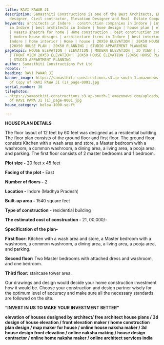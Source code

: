 ```yaml
---
title: RAVI PAWAR JI
description: Samasthiti Constructions is one of the Best Architects, Engineer, Interior
  designer, Civil contractor, Elevation Designer and Real  Estate Companies in Indore.
keywords: architects in Indore | construction companies in Indore | interior designer
  in Indore | best architects in Indore | home design | house plan | elevation design
  | vaastu shastra for home | Home construction | best construction companies in Indore
  | modern house designs | architecture firms in Indore | best interior designer in
  Indore | home interior | Home | house | 20X50 ELEVATION | 20X50 HOUSE ELEVATION
  |20X50 HOUSE PLAN | 20X50 PLANNING | STUDIO APPARTMENT PLANNING
pagetopic: HOUSE ELEVATION | ELEVATION | MODERN ELEVATION | 3D VIEW | 3D ELEVATION
  | FRONT VIEW 20X50 ELEVATION | 20X50 HOUSE ELEVATION |20X50 HOUSE PLAN | 20X50 PLANNING
  | STUDIO APPARTMENT PLANNING
author: Samasthiti Constructions Pvt Ltd
robots: ''
heading: RAVI PAWAR JI
banner_image: https://samasthiti-constructions.s3.ap-south-1.amazonaws.com/uploads/Copy
  of Copy of RAVI PAWA JI (1)_page-0001.jpg
serial_number: 30
tilephotos:
- https://samasthiti-constructions.s3.ap-south-1.amazonaws.com/uploads/Copy of Copy
  of RAVI PAWA JI (1)_page-0001.jpg
house_category: below-1000-sq-ft

---
```

**HOUSE PLAN DETAILS**

The floor layout of 12 feet by 60 feet was designed as a residential building. The floor plan consists of the ground floor and first floor. The ground floor consists Kitchen with a wash area and store, a Master bedroom with a washroom, a common washroom, a dining area, a living area, a pooja area, and parking. The first floor consists of 2 master bedrooms and 1 bedroom.     

**Plot size -** 20 feet x 45 feet

**Facing of the plot -** East

**Number of floors -** 2

**Location -** Indore (Madhya Pradesh)

**Built-up area -** 1540 square feet

**Type of construction** - residential building

**The estimated cost of construction -** 21, 00,000/-

**Specification of the plan-**

**First floor:** Kitchen with a wash area and store, a Master bedroom with a washroom, a common washroom, a dining area, a living area, a pooja area, and parking.

**Second floor:** Two Master bedrooms with attached dress and washroom, and one bedroom. 

**Third floor:** staircase tower area.

Our drawings and design would decide your home construction investment how it would be. Choose your construction and design partner wisely for the optimum level of accuracy and make sure all the necessary standards are followed on the site.

**“INVEST IN US TO MAKE YOUR INVESTMENT BETTER”**

**elevation of houses designed by architect/ free architect house plans / 3d design of house elevation / front elevation maker / home construction plan design / map maker for house / online house naksha maker / 3d house design front elevation / online naksha making / house design contractor / online home naksha maker / online architect services india**